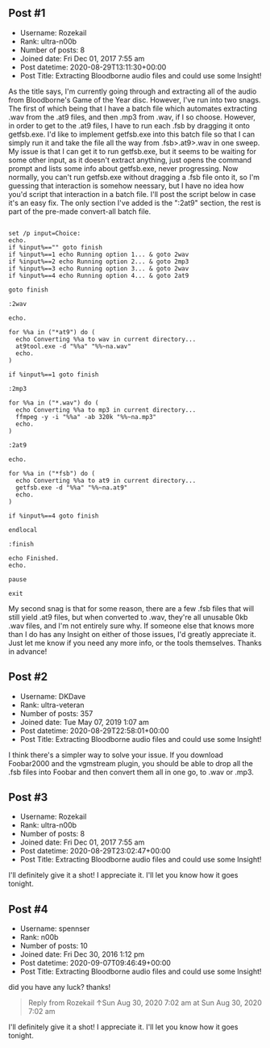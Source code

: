 ## Post #1
- Username: Rozekail
- Rank: ultra-n00b
- Number of posts: 8
- Joined date: Fri Dec 01, 2017 7:55 am
- Post datetime: 2020-08-29T13:11:30+00:00
- Post Title: Extracting Bloodborne audio files and could use some Insight!

As the title says, I'm currently going through and extracting all of the audio from Bloodborne's Game of the Year disc. However, I've run into two snags. The first of which being that I have a batch file which automates extracting .wav from the .at9 files, and then .mp3 from .wav, if I so choose. However, in order to get to the .at9 files, I have to run each .fsb by dragging it onto getfsb.exe. I'd like to implement getfsb.exe into this batch file so that I can simply run it and take the file all the way from .fsb>.at9>.wav in one sweep. My issue is that I can get it to run getfsb.exe, but it seems to be waiting for some other input, as it doesn't extract anything, just opens the command prompt and lists some info about getfsb.exe, never progressing. Now normally, you can't run getfsb.exe without dragging a .fsb file onto it, so I'm guessing that interaction is somehow neessary, but I have no idea how you'd script that interaction in a batch file. I'll post the script below in case it's an easy fix. The only section I've added is the ":2at9" section, the rest is part of the pre-made convert-all batch file.

```

set /p input=Choice:
echo.
if %input%=="" goto finish
if %input%==1 echo Running option 1... & goto 2wav
if %input%==2 echo Running option 2... & goto 2mp3
if %input%==3 echo Running option 3... & goto 2wav
if %input%==4 echo Running option 4... & goto 2at9

goto finish

:2wav

echo.

for %%a in ("*at9") do (
  echo Converting %%a to wav in current directory...
  at9tool.exe -d "%%a" "%%~na.wav"
  echo.
)

if %input%==1 goto finish

:2mp3

for %%a in ("*.wav") do (
  echo Converting %%a to mp3 in current directory...
  ffmpeg -y -i "%%a" -ab 320k "%%~na.mp3"
  echo.
)

:2at9

echo.

for %%a in ("*fsb") do (
  echo Converting %%a to at9 in current directory...
  getfsb.exe -d "%%a" "%%~na.at9"
  echo.
)

if %input%==4 goto finish

endlocal

:finish

echo Finished.
echo.

pause

exit
```


My second snag is that for some reason, there are a few .fsb files that will still yield .at9 files, but when converted to .wav, they're all unusable 0kb .wav files, and I'm not entirely sure why. If someone else that knows more than I do has any Insight on either of those issues, I'd greatly appreciate it. Just let me know if you need any more info, or the tools themselves. Thanks in advance!
## Post #2
- Username: DKDave
- Rank: ultra-veteran
- Number of posts: 357
- Joined date: Tue May 07, 2019 1:07 am
- Post datetime: 2020-08-29T22:58:01+00:00
- Post Title: Extracting Bloodborne audio files and could use some Insight!

I think there's a simpler way to solve your issue.  If you download Foobar2000 and the vgmstream plugin, you should be able to drop all the .fsb files into Foobar and then convert them all in one go, to .wav or .mp3.
## Post #3
- Username: Rozekail
- Rank: ultra-n00b
- Number of posts: 8
- Joined date: Fri Dec 01, 2017 7:55 am
- Post datetime: 2020-08-29T23:02:47+00:00
- Post Title: Extracting Bloodborne audio files and could use some Insight!

I'll definitely give it a shot! I appreciate it. I'll let you know how it goes tonight.
## Post #4
- Username: spennser
- Rank: n00b
- Number of posts: 10
- Joined date: Fri Dec 30, 2016 1:12 pm
- Post datetime: 2020-09-07T09:46:49+00:00
- Post Title: Extracting Bloodborne audio files and could use some Insight!

did you have any luck? thanks! 
> Reply from Rozekail ↑Sun Aug 30, 2020 7:02 am at Sun Aug 30, 2020 7:02 am
>
> 
I'll definitely give it a shot! I appreciate it. I'll let you know how it goes tonight.
